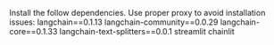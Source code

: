 Install the follow dependencies. Use proper proxy to avoid installation issues:
langchain==0.1.13
langchain-community==0.0.29
langchain-core==0.1.33
langchain-text-splitters==0.0.1
streamlit
chainlit

